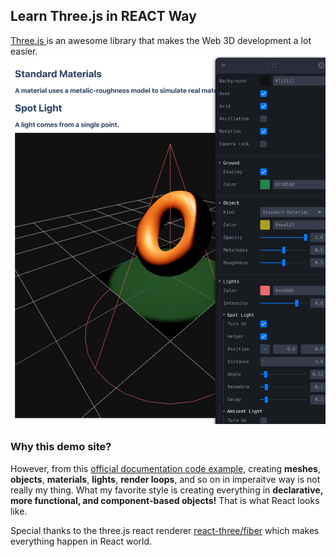 ## Learn Three.js in REACT Way

  <a href="https://threejs.org/" target="_blank" color="blue.500">
    Three.js
  </a> is an awesome library that makes the Web 3D development a lot easier.

<img src="screenshot.jpg" />

### Why this demo site?
  However, from this <a href="https://github.com/mrdoob/three.js/blob/master/examples/webgl_animation_cloth.html" target="_blank"> official documentation code example</a>, creating **meshes**, **objects**, **materials**, **lights**, **render loops**, and so on in imperaitve way is not really my thing. What my favorite style is
  creating everything in <b>declarative, more functional, and component-based objects!</b> That is what React looks like.


  Special thanks to the three.js react renderer <a href="https://github.com/pmndrs/react-three-fiber" target="_blank">react-three/fiber</a> which makes everything happen in React world.
